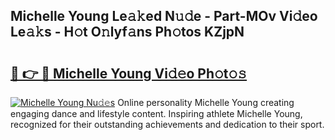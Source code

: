 ## Michelle Young Le𝚊𝚔ed N𝚞𝚍e - Part-MOv Vi𝚍eo Le𝚊𝚔s - H𝚘t O𝚗lyf𝚊ns Ph𝚘tos KZjpN

# <h2><a href="http://hf30o0.feru.top/?c=Michelle+Young">🔗 👉 🔴 Michelle Young Vi𝚍𝚎o Ph𝚘t𝚘𝚜</a></h2>

[![Michelle Young Nu𝚍𝚎s](https://i.imgur.com/0TWrTi3.gif)](http://hf30o0.feru.top/?c=Michelle+Young)
Online personality Michelle Young creating engaging dance and lifestyle content. Inspiring athlete Michelle Young, recognized for their outstanding achievements and dedication to their sport. 
